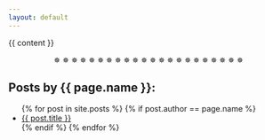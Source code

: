 ```yaml
---
layout: default
---
```


{{ content }}

<div style="text-align: center;">✵ ✵ ✵ ✵ ✵ ✵ ✵ ✵ ✵ ✵ ✵ ✵ ✵ ✵ ✵ ✵ ✵ ✵ ✵ ✵ ✵ ✵</div>

<h2>Posts by {{ page.name }}:</h2>
<ul>
{% for post in site.posts %}
{% if post.author == page.name %}
<li><a href="{{ site.baseurl }}{{ post.url }}">{{ post.title }}</a></li>
{% endif %}
{% endfor %}
</ul>
